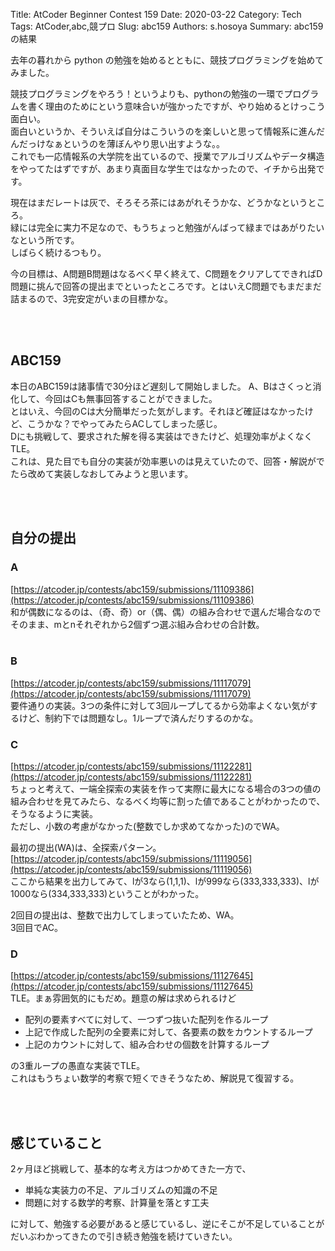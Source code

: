 Title: AtCoder Beginner Contest 159
Date: 2020-03-22
Category: Tech
Tags: AtCoder,abc,競プロ
Slug: abc159
Authors: s.hosoya
Summary: abc159の結果

去年の暮れから python の勉強を始めるとともに、競技プログラミングを始めてみました。  

競技プログラミングをやろう！というよりも、pythonの勉強の一環でプログラムを書く理由のためにという意味合いが強かったですが、やり始めるとけっこう面白い。  
面白いというか、そういえば自分はこういうのを楽しいと思って情報系に進んだんだっけなぁというのを薄ぼんやり思い出すような。。  
これでも一応情報系の大学院を出ているので、授業でアルゴリズムやデータ構造をやってたはずですが、あまり真面目な学生ではなかったので、イチから出発です。  

現在はまだレートは灰で、そろそろ茶にはあがれそうかな、どうかなというところ。  
緑には完全に実力不足なので、もうちょっと勉強がんばって緑まではあがりたいなという所です。  
しばらく続けるつもり。

今の目標は、A問題B問題はなるべく早く終えて、C問題をクリアしてできればD問題に挑んで回答の提出までといったところです。とはいえC問題でもまだまだ詰まるので、3完安定がいまの目標かな。

<br>
<br>

## ABC159

本日のABC159は諸事情で30分ほど遅刻して開始しました。
A、Bはさくっと消化して、今回はCも無事回答することができました。  
とはいえ、今回のCは大分簡単だった気がします。それほど確証はなかったけど、こうかな？でやってみたらACしてしまった感じ。  
Dにも挑戦して、要求された解を得る実装はできたけど、処理効率がよくなくTLE。  
これは、見た目でも自分の実装が効率悪いのは見えていたので、回答・解説がでたら改めて実装しなおしてみようと思います。

<br>
<br>

## 自分の提出

### A

[https://atcoder.jp/contests/abc159/submissions/11109386](https://atcoder.jp/contests/abc159/submissions/11109386)  
和が偶数になるのは、（奇、奇）or（偶、偶）の組み合わせで選んだ場合なので  
そのまま、mとnそれぞれから2個ずつ選ぶ組み合わせの合計数。  
<br>

### B

[https://atcoder.jp/contests/abc159/submissions/11117079](https://atcoder.jp/contests/abc159/submissions/11117079)  
要件通りの実装。3つの条件に対して3回ループしてるから効率よくない気がするけど、制約下では問題なし。1ループで済んだりするのかな。
<br>

### C

[https://atcoder.jp/contests/abc159/submissions/11122281](https://atcoder.jp/contests/abc159/submissions/11122281)  
ちょっと考えて、一端全探索の実装を作って実際に最大になる場合の3つの値の組み合わせを見てみたら、なるべく均等に割った値であることがわかったので、そうなるように実装。  
ただし、小数の考慮がなかった(整数でしか求めてなかった)のでWA。  
  
最初の提出(WA)は、全探索パターン。  
[https://atcoder.jp/contests/abc159/submissions/11119056](https://atcoder.jp/contests/abc159/submissions/11119056)  
ここから結果を出力してみて、lが3なら(1,1,1)、lが999なら(333,333,333)、lが1000なら(334,333,333)ということがわかった。

2回目の提出は、整数で出力してしまっていたため、WA。  
3回目でAC。  

### D

[https://atcoder.jp/contests/abc159/submissions/11127645](https://atcoder.jp/contests/abc159/submissions/11127645)  
TLE。まぁ雰囲気的にもだめ。題意の解は求められるけど

* 配列の要素すべてに対して、一つずつ抜いた配列を作るループ
* 上記で作成した配列の全要素に対して、各要素の数をカウントするループ
* 上記のカウントに対して、組み合わせの個数を計算するループ

の3重ループの愚直な実装でTLE。  
これはもうちょい数学的考察で短くできそうなため、解説見て復習する。

<br>
<br>

## 感じていること

2ヶ月ほど挑戦して、基本的な考え方はつかめてきた一方で、

* 単純な実装力の不足、アルゴリズムの知識の不足
* 問題に対する数学的考察、計算量を落とす工夫

に対して、勉強する必要があると感じているし、逆にそこが不足していることがだいぶわかってきたので引き続き勉強を続けていきたい。
